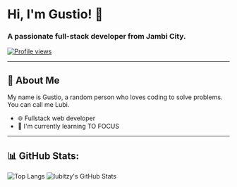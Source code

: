 # Hi, I'm Gustio! 👋

### A passionate full-stack developer from Jambi City.

<a href="https://github.com/Lubitzy"><img src="https://komarev.com/ghpvc/?username=lubitzy&style=flat-square" alt="Profile views"/></a>

---

## 📝 About Me

My name is Gustio, a random person who loves coding to solve problems. You can call me Lubi.

- 🌐 Fullstack web developer
- 🌱 I'm currently learning TO FOCUS

---

## 📊 GitHub Stats:

<img src="https://github-readme-stats.vercel.app/api/top-langs/?username=lubitzy&theme=algolia&layout=compact" alt="Top Langs"/>

<img src="https://github-readme-stats.vercel.app/api?username=lubitzy&show_icons=true&theme=algolia" alt="lubitzy's GitHub Stats"/>
